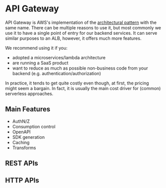 # API Gateway

API Gateway is AWS's implementation of the [architectural pattern](https://freecontent.manning.com/the-api-gateway-pattern/) with the same name. There can be multiple reasons to use it, but most commonly we use it to have a single point of entry for our backend services. It can serve similar purposes to an ALB, however, it offers much more features.

We recommend using it if you:

- adopted a microservices/lambda architecture
- are running a SaaS product
- want to reduce as much as possible non-business code from your backend (e.g. authentication/authorization)

In practice, it tends to get quite costly even though, at first, the pricing might seem a bargain. In fact, it is usually the main cost driver for (common) serverless approaches.

## Main Features

- AuthN/Z
- Consumption control
- OpenAPI
- SDK generation
- Caching
- Transforms

## REST APIs

## HTTP APIs
